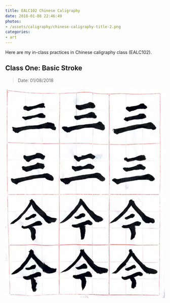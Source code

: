 ```yaml
---
title: EALC102 Chinese Caligraphy 
date: 2018-01-08 22:46:49
photos:
- /assets/caligraphy/chinese-caligraphy-title-2.png
categories:
- art
---
```


Here are my in-class practices in Chinese caligraphy class (EALC102).

## Class One: Basic Stroke 
> Date: 01/08/2018 

![Caption](/assets/caligraphy/01-08-2018-firstday.jpg)


